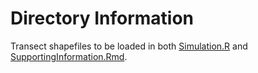 # Directory Information
Transect shapefiles to be loaded in both [Simulation.R](https://github.com/farrmt/HMSDS/blob/master/SupportingInformation/Simulation.R)  and [SupportingInformation.Rmd](https://github.com/farrmt/HMSDS/blob/master/SupportingInformation/SupportingInformation.Rmd).